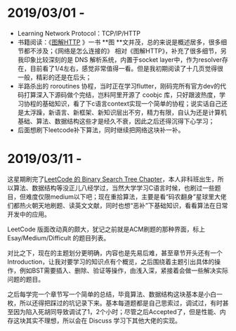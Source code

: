 # 2019/03/01 - 

* Learning Network Protocol：TCP/IP/HTTP
* 书籍阅读：《[图解HTTP]() 》一书 **图 **文并茂，总的来说是概述居多，很多细节都不涉及；《网络是怎么连接的》 相对《图解HTTP》，补充了很多细节，另我印象比较深刻的是 DNS 解析系统，内置于socket layer中，作为resolver存在，目前看了1/4左右，感觉非常值得一看。但是我初期阅读了十几页觉得很一般，精彩的还是在后头；
* 半路杀出的 roroutines 协程，当时正在学习flutter，刚码完所有官方dev的代码打算深入下源码做个完结，岂料阿里开源了 coobjc 库，只好跟波热度，学习协程的基础知识，看了下c语言context实现一个简单的协程；说实话自己还是太浮躁，新语言、新框架、新知识层出不穷，精力有限，自认为还是计算机基础、算法、数据结构这些才是经久不衰，因此之后还得沉得下心学习；
* 后面想刷下leetcode补下算法，同时继续把网络这块补一补。



# 2019/03/11 -

这星期刷完了[LeetCode 的 Binary Search Tree Chapter](https://leetcode.com/explore/learn/card/introduction-to-data-structure-binary-search-tree/140/introduction-to-a-bst/)，本人非科班出生，所以算法、数据结构等没正儿八经学过，当然大学学习C语言时候，也刷过一些题目，但难度仅限medium以下吧；现在重拾算法，主要是看“码农翻身”星球里大佬们都热火朝天地刷题、读英文文献，同时也想“恶补”下基础知识，看看算法在日常开发中的应用。

LeetCode 版面改动真的颇大，犹记之前就是ACM刷题的那种界面，标上 Esay/Medium/Difficult 的题目列表。

对比之下，现在的主题划分更明确，内容也是先易后难，甚至章节开头还有一个 Introduction，让我对要学习的知识点有个概览，之后围绕着主题引出具体的操作，例如BST需要插入、删除、验证等操作，由浅入深，紧接着会做一些解决实际问题的题目。

之后每学完一个章节写一个简单的总结，毕竟算法、数据结构这块基本是小白一枚，所以还得把踩过的坑记录下来。基本每道题都是自己思索过，调试过，有时甚至因为陷入死胡同导致调试了1，2个小时；尽管之后Accepted了，但是性能、内存这块其实不理想，所以会在 Discuss 学习下其他大佬的实现。
